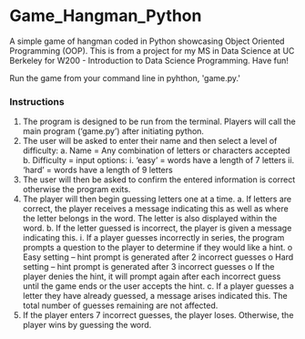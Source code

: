 # Game_Hangman_Python
A simple game of hangman coded in Python showcasing Object Oriented Programming (OOP). 
This is from a project for my MS in Data Science at UC Berkeley for W200 -  Introduction to Data Science Programming. Have fun!

Run the game from your command line in pyhthon, 'game.py.'

### Instructions

1.	The program is designed to be run from the terminal. Players will call the main program (‘game.py’) after initiating python.
2.	The user will be asked to enter their name and then select a level of difficulty:
    a.	Name = Any combination of letters or characters accepted
    b.	Difficulty = input options: 
      i.	‘easy’ = words have a length of 7 letters
      ii.	‘hard’ = words have a length of 9 letters
3.	The user will then be asked to confirm the entered information is correct otherwise the program exits. 
4.	The player will then begin guessing letters one at a time. 
    a.	If letters are correct, the player receives a message indicating this as well as where the letter belongs in the word. The letter is also displayed within the word.
    b.	If the letter guessed is incorrect, the player is given a message indicating this.
      i.	If a player guesses incorrectly in series, the program prompts a question to the player to determine if they would like a hint. 
        o Easy setting – hint prompt is generated after 2 incorrect guesses
        o	Hard setting – hint prompt is generated after 3 incorrect guesses
        o	If the player denies the hint, it will prompt again after each incorrect guess until the game ends or the user accepts the hint. 
c.	If a player guesses a letter they have already guessed, a message arises indicated this. The total number of guesses remaining are not affected.
5.	If the player enters 7 incorrect guesses, the player loses. Otherwise, the player wins by guessing the word.
